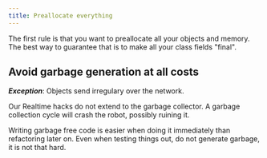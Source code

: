 ```yaml
---
title: Preallocate everything
---
```


The first rule is that you want to preallocate all your objects and memory. The best way to guarantee that is to make all your class fields "final".

## Avoid garbage generation at all costs
 
***Exception***: Objects send irregulary over the network.

Our Realtime hacks do not extend to the garbage collector. A garbage collection cycle will crash the robot, possibly ruining it.

Writing garbage free code is easier when doing it immediately than refactoring later on. Even when testing things out, do not generate garbage, it is not that hard.



